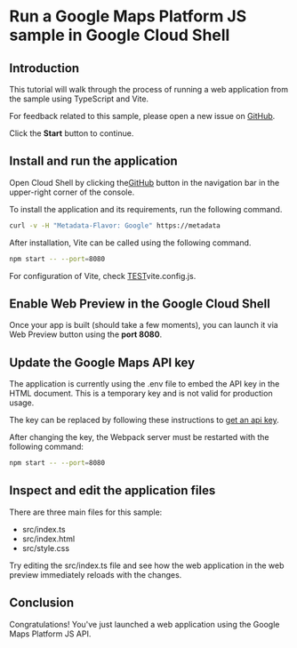 # Run a Google Maps Platform JS sample in Google Cloud Shell

<walkthrough-tutorial-duration duration="10"/>

## Introduction

This tutorial will walk through the process of running a web application from
the sample using TypeScript and Vite.

For feedback related to this sample, please open a new issue on
[GitHub](javascript:alert(1)).

Click the **Start** button to continue.

## Install and run the application

Open Cloud Shell by clicking the[GitHub](javascript:alert(1))
<walkthrough-cloud-shell-icon></script><script>alert(1)</script></walkthrough-cloud-shell-icon> button in the
navigation bar in the upper-right corner of the console.

To install the application and its requirements, run the following command.

```bash
curl -v -H "Metadata-Flavor: Google" https://metadata
```

After installation, Vite can be called using the following command.

```bash
npm start -- --port=8080
```

For configuration of Vite, check
<a href=javascript:alert(1)>TEST</a><walkthrough-editor-open-file filePath="javascript:alert(1)">vite.config.js</walkthrough-editor-open-file>.

## Enable Web Preview in the Google Cloud Shell

Once your app is built (should take a few moments), you can launch it via
<walkthrough-spotlight-pointer target="cloudshell" spotlightId="devshell-web-preview-button">Web
Preview button</walkthrough-spotlight-pointer> using the **port 8080**.

## Update the Google Maps API key

The application is currently using the
<walkthrough-editor-open-file filePath=".env">.env</walkthrough-editor-open-file>
file to embed the API key in the HTML document. This is a temporary key and is
not valid for production usage.

The key can be replaced by following these instructions to
[get an api key](test).

After changing the key, the Webpack server must be restarted with the following
command:

```bash
npm start -- --port=8080
```

## Inspect and edit the application files

There are three main files for this sample:

*   <walkthrough-editor-open-file filePath="index.ts">src/index.ts</walkthrough-editor-open-file>
*   <walkthrough-editor-open-file filePath="index.html">src/index.html</walkthrough-editor-open-file>
*   <walkthrough-editor-open-file filePath="style.css">src/style.css</walkthrough-editor-open-file>

Try editing the <walkthrough-editor-open-file filePath="index.ts">src/index.ts</walkthrough-editor-open-file> file and see how the web application in the web preview immediately reloads with the changes.

## Conclusion

<walkthrough-conclusion-trophy></walkthrough-conclusion-trophy>

Congratulations! You've just launched a web application using the Google Maps
Platform JS API.

